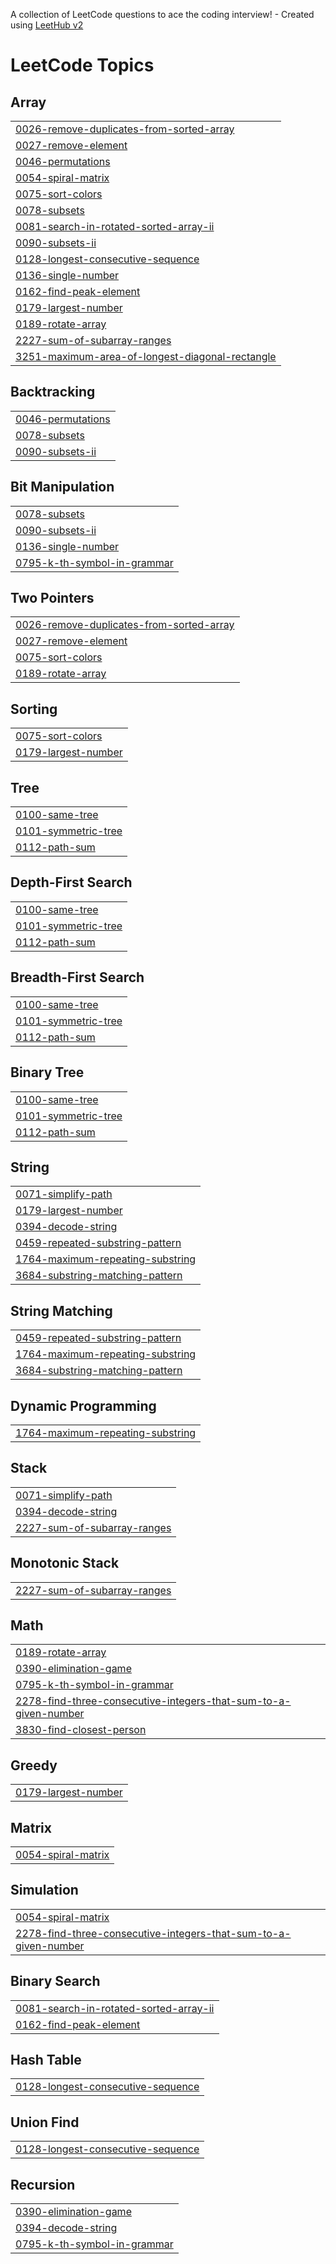 A collection of LeetCode questions to ace the coding interview! - Created using [LeetHub v2](https://github.com/arunbhardwaj/LeetHub-2.0)
<!---LeetCode Topics Start-->
# LeetCode Topics
## Array
|  |
| ------- |
| [0026-remove-duplicates-from-sorted-array](https://github.com/Omprakasht121/Leetcode-Solutions/tree/master/0026-remove-duplicates-from-sorted-array) |
| [0027-remove-element](https://github.com/Omprakasht121/Leetcode-Solutions/tree/master/0027-remove-element) |
| [0046-permutations](https://github.com/Omprakasht121/Leetcode-Solutions/tree/master/0046-permutations) |
| [0054-spiral-matrix](https://github.com/Omprakasht121/Leetcode-Solutions/tree/master/0054-spiral-matrix) |
| [0075-sort-colors](https://github.com/Omprakasht121/Leetcode-Solutions/tree/master/0075-sort-colors) |
| [0078-subsets](https://github.com/Omprakasht121/Leetcode-Solutions/tree/master/0078-subsets) |
| [0081-search-in-rotated-sorted-array-ii](https://github.com/Omprakasht121/Leetcode-Solutions/tree/master/0081-search-in-rotated-sorted-array-ii) |
| [0090-subsets-ii](https://github.com/Omprakasht121/Leetcode-Solutions/tree/master/0090-subsets-ii) |
| [0128-longest-consecutive-sequence](https://github.com/Omprakasht121/Leetcode-Solutions/tree/master/0128-longest-consecutive-sequence) |
| [0136-single-number](https://github.com/Omprakasht121/Leetcode-Solutions/tree/master/0136-single-number) |
| [0162-find-peak-element](https://github.com/Omprakasht121/Leetcode-Solutions/tree/master/0162-find-peak-element) |
| [0179-largest-number](https://github.com/Omprakasht121/Leetcode-Solutions/tree/master/0179-largest-number) |
| [0189-rotate-array](https://github.com/Omprakasht121/Leetcode-Solutions/tree/master/0189-rotate-array) |
| [2227-sum-of-subarray-ranges](https://github.com/Omprakasht121/Leetcode-Solutions/tree/master/2227-sum-of-subarray-ranges) |
| [3251-maximum-area-of-longest-diagonal-rectangle](https://github.com/Omprakasht121/Leetcode-Solutions/tree/master/3251-maximum-area-of-longest-diagonal-rectangle) |
## Backtracking
|  |
| ------- |
| [0046-permutations](https://github.com/Omprakasht121/Leetcode-Solutions/tree/master/0046-permutations) |
| [0078-subsets](https://github.com/Omprakasht121/Leetcode-Solutions/tree/master/0078-subsets) |
| [0090-subsets-ii](https://github.com/Omprakasht121/Leetcode-Solutions/tree/master/0090-subsets-ii) |
## Bit Manipulation
|  |
| ------- |
| [0078-subsets](https://github.com/Omprakasht121/Leetcode-Solutions/tree/master/0078-subsets) |
| [0090-subsets-ii](https://github.com/Omprakasht121/Leetcode-Solutions/tree/master/0090-subsets-ii) |
| [0136-single-number](https://github.com/Omprakasht121/Leetcode-Solutions/tree/master/0136-single-number) |
| [0795-k-th-symbol-in-grammar](https://github.com/Omprakasht121/Leetcode-Solutions/tree/master/0795-k-th-symbol-in-grammar) |
## Two Pointers
|  |
| ------- |
| [0026-remove-duplicates-from-sorted-array](https://github.com/Omprakasht121/Leetcode-Solutions/tree/master/0026-remove-duplicates-from-sorted-array) |
| [0027-remove-element](https://github.com/Omprakasht121/Leetcode-Solutions/tree/master/0027-remove-element) |
| [0075-sort-colors](https://github.com/Omprakasht121/Leetcode-Solutions/tree/master/0075-sort-colors) |
| [0189-rotate-array](https://github.com/Omprakasht121/Leetcode-Solutions/tree/master/0189-rotate-array) |
## Sorting
|  |
| ------- |
| [0075-sort-colors](https://github.com/Omprakasht121/Leetcode-Solutions/tree/master/0075-sort-colors) |
| [0179-largest-number](https://github.com/Omprakasht121/Leetcode-Solutions/tree/master/0179-largest-number) |
## Tree
|  |
| ------- |
| [0100-same-tree](https://github.com/Omprakasht121/Leetcode-Solutions/tree/master/0100-same-tree) |
| [0101-symmetric-tree](https://github.com/Omprakasht121/Leetcode-Solutions/tree/master/0101-symmetric-tree) |
| [0112-path-sum](https://github.com/Omprakasht121/Leetcode-Solutions/tree/master/0112-path-sum) |
## Depth-First Search
|  |
| ------- |
| [0100-same-tree](https://github.com/Omprakasht121/Leetcode-Solutions/tree/master/0100-same-tree) |
| [0101-symmetric-tree](https://github.com/Omprakasht121/Leetcode-Solutions/tree/master/0101-symmetric-tree) |
| [0112-path-sum](https://github.com/Omprakasht121/Leetcode-Solutions/tree/master/0112-path-sum) |
## Breadth-First Search
|  |
| ------- |
| [0100-same-tree](https://github.com/Omprakasht121/Leetcode-Solutions/tree/master/0100-same-tree) |
| [0101-symmetric-tree](https://github.com/Omprakasht121/Leetcode-Solutions/tree/master/0101-symmetric-tree) |
| [0112-path-sum](https://github.com/Omprakasht121/Leetcode-Solutions/tree/master/0112-path-sum) |
## Binary Tree
|  |
| ------- |
| [0100-same-tree](https://github.com/Omprakasht121/Leetcode-Solutions/tree/master/0100-same-tree) |
| [0101-symmetric-tree](https://github.com/Omprakasht121/Leetcode-Solutions/tree/master/0101-symmetric-tree) |
| [0112-path-sum](https://github.com/Omprakasht121/Leetcode-Solutions/tree/master/0112-path-sum) |
## String
|  |
| ------- |
| [0071-simplify-path](https://github.com/Omprakasht121/Leetcode-Solutions/tree/master/0071-simplify-path) |
| [0179-largest-number](https://github.com/Omprakasht121/Leetcode-Solutions/tree/master/0179-largest-number) |
| [0394-decode-string](https://github.com/Omprakasht121/Leetcode-Solutions/tree/master/0394-decode-string) |
| [0459-repeated-substring-pattern](https://github.com/Omprakasht121/Leetcode-Solutions/tree/master/0459-repeated-substring-pattern) |
| [1764-maximum-repeating-substring](https://github.com/Omprakasht121/Leetcode-Solutions/tree/master/1764-maximum-repeating-substring) |
| [3684-substring-matching-pattern](https://github.com/Omprakasht121/Leetcode-Solutions/tree/master/3684-substring-matching-pattern) |
## String Matching
|  |
| ------- |
| [0459-repeated-substring-pattern](https://github.com/Omprakasht121/Leetcode-Solutions/tree/master/0459-repeated-substring-pattern) |
| [1764-maximum-repeating-substring](https://github.com/Omprakasht121/Leetcode-Solutions/tree/master/1764-maximum-repeating-substring) |
| [3684-substring-matching-pattern](https://github.com/Omprakasht121/Leetcode-Solutions/tree/master/3684-substring-matching-pattern) |
## Dynamic Programming
|  |
| ------- |
| [1764-maximum-repeating-substring](https://github.com/Omprakasht121/Leetcode-Solutions/tree/master/1764-maximum-repeating-substring) |
## Stack
|  |
| ------- |
| [0071-simplify-path](https://github.com/Omprakasht121/Leetcode-Solutions/tree/master/0071-simplify-path) |
| [0394-decode-string](https://github.com/Omprakasht121/Leetcode-Solutions/tree/master/0394-decode-string) |
| [2227-sum-of-subarray-ranges](https://github.com/Omprakasht121/Leetcode-Solutions/tree/master/2227-sum-of-subarray-ranges) |
## Monotonic Stack
|  |
| ------- |
| [2227-sum-of-subarray-ranges](https://github.com/Omprakasht121/Leetcode-Solutions/tree/master/2227-sum-of-subarray-ranges) |
## Math
|  |
| ------- |
| [0189-rotate-array](https://github.com/Omprakasht121/Leetcode-Solutions/tree/master/0189-rotate-array) |
| [0390-elimination-game](https://github.com/Omprakasht121/Leetcode-Solutions/tree/master/0390-elimination-game) |
| [0795-k-th-symbol-in-grammar](https://github.com/Omprakasht121/Leetcode-Solutions/tree/master/0795-k-th-symbol-in-grammar) |
| [2278-find-three-consecutive-integers-that-sum-to-a-given-number](https://github.com/Omprakasht121/Leetcode-Solutions/tree/master/2278-find-three-consecutive-integers-that-sum-to-a-given-number) |
| [3830-find-closest-person](https://github.com/Omprakasht121/Leetcode-Solutions/tree/master/3830-find-closest-person) |
## Greedy
|  |
| ------- |
| [0179-largest-number](https://github.com/Omprakasht121/Leetcode-Solutions/tree/master/0179-largest-number) |
## Matrix
|  |
| ------- |
| [0054-spiral-matrix](https://github.com/Omprakasht121/Leetcode-Solutions/tree/master/0054-spiral-matrix) |
## Simulation
|  |
| ------- |
| [0054-spiral-matrix](https://github.com/Omprakasht121/Leetcode-Solutions/tree/master/0054-spiral-matrix) |
| [2278-find-three-consecutive-integers-that-sum-to-a-given-number](https://github.com/Omprakasht121/Leetcode-Solutions/tree/master/2278-find-three-consecutive-integers-that-sum-to-a-given-number) |
## Binary Search
|  |
| ------- |
| [0081-search-in-rotated-sorted-array-ii](https://github.com/Omprakasht121/Leetcode-Solutions/tree/master/0081-search-in-rotated-sorted-array-ii) |
| [0162-find-peak-element](https://github.com/Omprakasht121/Leetcode-Solutions/tree/master/0162-find-peak-element) |
## Hash Table
|  |
| ------- |
| [0128-longest-consecutive-sequence](https://github.com/Omprakasht121/Leetcode-Solutions/tree/master/0128-longest-consecutive-sequence) |
## Union Find
|  |
| ------- |
| [0128-longest-consecutive-sequence](https://github.com/Omprakasht121/Leetcode-Solutions/tree/master/0128-longest-consecutive-sequence) |
## Recursion
|  |
| ------- |
| [0390-elimination-game](https://github.com/Omprakasht121/Leetcode-Solutions/tree/master/0390-elimination-game) |
| [0394-decode-string](https://github.com/Omprakasht121/Leetcode-Solutions/tree/master/0394-decode-string) |
| [0795-k-th-symbol-in-grammar](https://github.com/Omprakasht121/Leetcode-Solutions/tree/master/0795-k-th-symbol-in-grammar) |
<!---LeetCode Topics End-->
